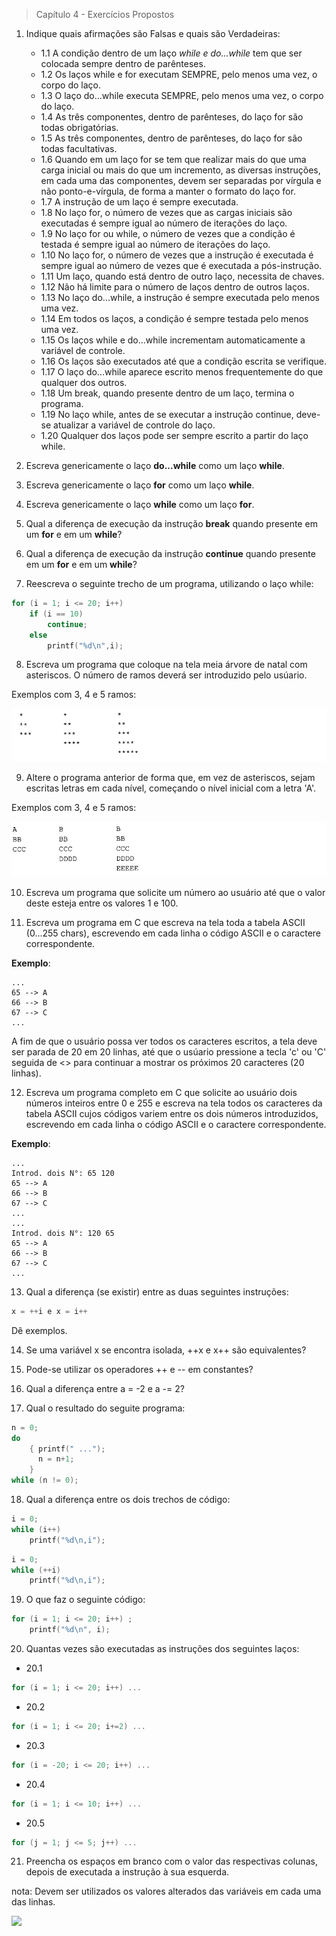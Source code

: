 > Capítulo 4 - Exercícios Propostos

1. Indique quais afirmações são Falsas e quais são Verdadeiras:

   - 1.1 A condição dentro de um laço _while e do...while_ tem que ser colocada sempre dentro de parênteses.
   - 1.2 Os laços while e for executam SEMPRE, pelo menos uma vez, o corpo do laço.
   - 1.3 O laço do...while executa SEMPRE, pelo menos uma vez, o corpo do laço.
   - 1.4 As três componentes, dentro de parênteses, do laço for são todas obrigatórias.
   - 1.5 As três componentes, dentro de parênteses, do laço for são todas facultativas.
   - 1.6 Quando em um laço for se tem que realizar mais do que uma carga inicial ou mais do que um incremento, as diversas instruções, em cada uma das componentes, devem ser separadas por vírgula e não ponto-e-vírgula, de forma a manter o formato do laço for.
   - 1.7 A instrução de um laço é sempre executada.
   - 1.8 No laço for, o número de vezes que as cargas iniciais são executadas é sempre igual ao número de iterações do laço.
   - 1.9 No laço for ou while, o número de vezes que a condição é testada é sempre igual ao número de iterações do laço.
   - 1.10 No laço for, o número de vezes que a instrução é executada é sempre igual ao número de vezes que é executada a pós-instrução.
   - 1.11 Um laço, quando está dentro de outro laço, necessita de chaves.
   - 1.12 Não há limite para o número de laços dentro de outros laços.
   - 1.13 No laço do...while, a instrução é sempre executada pelo menos uma vez.
   - 1.14 Em todos os laços, a condição é sempre testada pelo menos uma vez.
   - 1.15 Os laços while e do...while incrementam automaticamente a variável de controle.
   - 1.16 Os laços são executados até que a condição escrita se verifique.
   - 1.17 O laço do...while aparece escrito menos frequentemente do que qualquer dos outros.
   - 1.18 Um break, quando presente dentro de um laço, termina o programa.
   - 1.19 No laço while, antes de se executar a instrução continue, deve-se atualizar a variável de controle do laço.
   - 1.20 Qualquer dos laços pode ser sempre escrito a partir do laço while.

2. Escreva genericamente o laço **do...while** como um laço **while**.

3. Escreva genericamente o laço **for** como um laço **while**.

4. Escreva genericamente o laço **while** como um laço **for**.

5. Qual a diferença de execução da instrução **break** quando presente em um **for** e em um **while**?

6. Qual a diferença de execução da instrução **continue** quando presente em um **for** e em um **while**?

7. Reescreva o seguinte trecho de um programa, utilizando o laço while:

```c
for (i = 1; i <= 20; i++)
    if (i == 10)
        continue;
    else
        printf("%d\n",i);
```

8.  Escreva um programa que coloque na tela meia árvore de natal com asteriscos. O número de ramos deverá ser introduzido pelo usúario.

Exemplos com 3, 4 e 5 ramos:

![](ex.pro.9.png)

9. Altere o programa anterior de forma que, em vez de asteriscos, sejam escritas letras em cada nível, começando o nível inicial com a letra 'A'.

Exemplos com 3, 4 e 5 ramos:

![](ex.pro.8.png)

10. Escreva um programa que solicite um número ao usuário até que o valor deste esteja entre os valores 1 e 100.

11. Escreva um programa em C que escreva na tela toda a tabela ASCII (0...255 chars), escrevendo em cada linha o código ASCII e o caractere correspondente.

**Exemplo**:

    ...
    65 --> A
    66 --> B
    67 --> C
    ...

A fim de que o usuário possa ver todos os caracteres escritos, a tela deve ser parada de 20 em 20 linhas, até que o usúario pressione a tecla 'c' ou 'C' seguida de <<ENTER>> para continuar a mostrar os próximos 20 caracteres (20 linhas).

12. Escreva um programa completo em C que solicite ao usuário dois números inteiros entre 0 e 255 e escreva na tela todos os caracteres da tabela ASCII cujos códigos variem entre os dois números introduzidos, escrevendo em cada linha o código ASCII e o caractere correspondente.

**Exemplo**:

    ...
    Introd. dois N°: 65 120
    65 --> A
    66 --> B
    67 --> C
    ...
    ...
    Introd. dois N°: 120 65
    65 --> A
    66 --> B
    67 --> C
    ...

13. Qual a diferença (se existir) entre as duas seguintes instruções:

```c
x = ++i e x = i++
```

Dê exemplos.

14. Se uma variável x se encontra isolada, ++x e x++ são equivalentes?

15. Pode-se utilizar os operadores ++ e -- em constantes?

16. Qual a diferença entre a = -2 e a -= 2?

17. Qual o resultado do seguite programa:

```c
n = 0;
do
    { printf(" ...");
      n = n+1;
    }
while (n != 0);
```

18. Qual a diferença entre os dois trechos de código:

```c
i = 0;
while (i++)
    printf("%d\n,i");
```

```c
i = 0;
while (++i)
    printf("%d\n,i");
```

19. O que faz o seguinte código:

```c
for (i = 1; i <= 20; i++) ;
    printf("%d\n", i);
```

20. Quantas vezes são executadas as instruções dos seguintes laços:

- 20.1

```c
for (i = 1; i <= 20; i++) ...
```

- 20.2

```c
for (i = 1; i <= 20; i+=2) ...
```

- 20.3

```c
for (i = -20; i <= 20; i++) ...
```

- 20.4

```c
for (i = 1; i <= 10; i++) ...
```

- 20.5

```c
for (j = 1; j <= 5; j++) ...
```

21. Preencha os espaços em branco com o valor das respectivas colunas, depois de executada a instrução à sua esquerda.

nota: Devem ser utilizados os valores alterados das variáveis em cada uma das linhas.

![](ex.pro.21.png)
